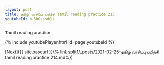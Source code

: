 ```yaml
---
layout: post
title: தமிழ் வாசிப்பு பயிற்சி Tamil reading practice 215
youtubeId: o-3hOsssdGU
---
```

 
 
Tamil reading practice
 
 
 
 
 


{% include youtubePlayer.html id=page.youtubeId %}
 
[Next]({{ site.baseurl }}{% link  split1/_posts/2021-02-25-தமிழ் வாசிப்பு பயிற்சி tamil reading practice 214.md%})
 
